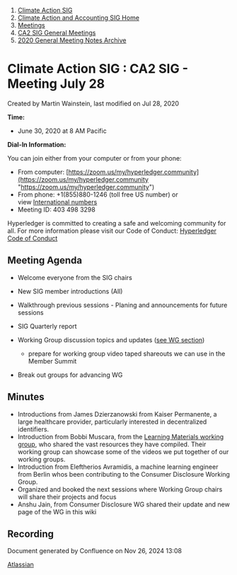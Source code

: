 1. [Climate Action SIG](index.html)
2. [Climate Action and Accounting SIG Home](Climate-Action-and-Accounting-SIG-Home_19005445.html)
3. [Meetings](Meetings_19005583.html)
4. [CA2 SIG General Meetings](CA2-SIG-General-Meetings_19006785.html)
5. [2020 General Meeting Notes Archive](2020-General-Meeting-Notes-Archive_19005643.html)

# Climate Action SIG : CA2 SIG - Meeting July 28

Created by Martin Wainstein, last modified on Jul 28, 2020

**Time:**

- June 30, 2020 at 8 AM Pacific

**Dial-In Information:**

You can join either from your computer or from your phone:

- From computer: [https://zoom.us/my/hyperledger.community](https://zoom.us/my/hyperledger.community "https://zoom.us/my/hyperledger.community")
- From phone: +1(855)880-1246 (toll free US number) or view [International numbers](https://zoom.us/u/bAaJoyznp)
- Meeting ID: 403 498 3298

Hyperledger is committed to creating a safe and welcoming community for all. For more information please visit our Code of Conduct: [Hyperledger Code of Conduct](https://lf-hyperledger.atlassian.net/wiki/display/HYP/Hyperledger+Code+of+Conduct)

## **Meeting Agenda**

- Welcome everyone from the SIG chairs
- New SIG member introductions (All)
- Walkthrough previous sessions - Planing and announcements for future sessions
- SIG Quarterly report
- Working Group discussion topics and updates ([see WG section](Working-Groups_19005701.html))
  
  - prepare for working group video taped shareouts we can use in the Member Summit
- Break out groups for advancing WG

## **Minutes**

- Introductions from James Dzierzanowski from Kaiser Permanente, a large healthcare provider, particularly interested in decentralized identifiers.
- Introduction from Bobbi Muscara, from the [Learning Materials working group](https://lf-hyperledger.atlassian.net/wiki/display/LMDWG/), who shared the vast resources they have compiled. Their working group can showcase some of the videos we put together of our working groups.
- Introduction from Eleftherios Avramidis, a machine learning engineer from Berlin whos been contributing to the Consumer Disclosure Working Group.
- Organized and booked the next sessions where Working Group chairs will share their projects and focus
- Anshu Jain, from Consumer Disclosure WG shared their update and new page of the WG in this wiki

## **Recording**

Document generated by Confluence on Nov 26, 2024 13:08

[Atlassian](http://www.atlassian.com/)
